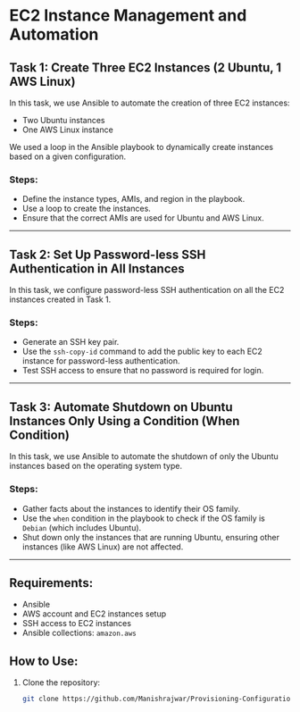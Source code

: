 # EC2 Instance Management and Automation

## Task 1: Create Three EC2 Instances (2 Ubuntu, 1 AWS Linux)

In this task, we use Ansible to automate the creation of three EC2 instances:
- Two Ubuntu instances
- One AWS Linux instance

We used a loop in the Ansible playbook to dynamically create instances based on a given configuration.

### Steps:
- Define the instance types, AMIs, and region in the playbook.
- Use a loop to create the instances.
- Ensure that the correct AMIs are used for Ubuntu and AWS Linux.

---

## Task 2: Set Up Password-less SSH Authentication in All Instances

In this task, we configure password-less SSH authentication on all the EC2 instances created in Task 1.

### Steps:
- Generate an SSH key pair.
- Use the `ssh-copy-id` command to add the public key to each EC2 instance for password-less authentication.
- Test SSH access to ensure that no password is required for login.

---

## Task 3: Automate Shutdown on Ubuntu Instances Only Using a Condition (When Condition)

In this task, we use Ansible to automate the shutdown of only the Ubuntu instances based on the operating system type.

### Steps:
- Gather facts about the instances to identify their OS family.
- Use the `when` condition in the playbook to check if the OS family is `Debian` (which includes Ubuntu).
- Shut down only the instances that are running Ubuntu, ensuring other instances (like AWS Linux) are not affected.

---

## Requirements:
- Ansible
- AWS account and EC2 instances setup
- SSH access to EC2 instances
- Ansible collections: `amazon.aws`

## How to Use:
1. Clone the repository:
   ```bash
   git clone https://github.com/Manishrajwar/Provisioning-Configuration-Management.git
